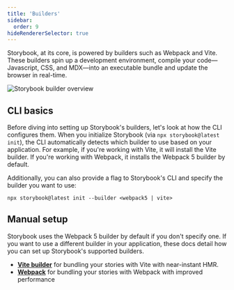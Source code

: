 ```yaml
---
title: 'Builders'
sidebar:
  order: 9
hideRendererSelector: true
---
```


Storybook, at its core, is powered by builders such as Webpack and Vite. These builders spin up a development environment, compile your code—Javascript, CSS, and MDX—into an executable bundle and update the browser in real-time.

![Storybook builder overview](./storybook-builder-workflow.png)

## CLI basics

Before diving into setting up Storybook's builders, let's look at how the CLI configures them. When you initialize Storybook (via `npx storybook@latest init`), the CLI automatically detects which builder to use based on your application. For example, if you're working with Vite, it will install the Vite builder. If you're working with Webpack, it installs the Webpack 5 builder by default.

Additionally, you can also provide a flag to Storybook's CLI and specify the builder you want to use:

```shell
npx storybook@latest init --builder <webpack5 | vite>
```

## Manual setup

Storybook uses the Webpack 5 builder by default if you don't specify one. If you want to use a different builder in your application, these docs detail how you can set up Storybook's supported builders.

- [**Vite builder**](./vite.md) for bundling your stories with Vite with near-instant HMR.
- [**Webpack**](./webpack.md) for bundling your stories with Webpack with improved performance
